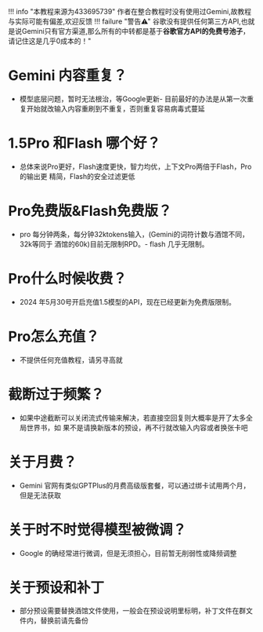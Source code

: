 !!! info "本教程来源为433695739"
    作者在整合教程时没有使用过Gemini,故教程与实际可能有偏差,欢迎反馈
!!! failure "警告⚠"
    谷歌没有提供任何第三方API,也就是说Gemini只有官方渠道,那么所有的中转都是基于**谷歌官方API的免费号池子**，请记住这是几乎0成本的！"


# Gemini 内容重复？
- 模型底层问题，暂时无法根治，等Google更新- 目前最好的办法是从第一次重复开始就改输入内容重刷到不重复，否则重复容易病毒式蔓延
# 1.5Pro 和Flash 哪个好？
- 总体来说Pro更好，Flash速度更快，智力均优，上下文Pro两倍于Flash，Pro的输出更
精简，Flash的安全过滤更低
# Pro免费版&Flash免费版？
- pro 每分钟两条，每分钟32ktokens输入，(Gemini的词符计数与酒馆不同，32k等同于
酒馆的60k)目前无限制RPD。- flash 几乎无限制。
# Pro什么时候收费？
- 2024 年5月30号开启充值1.5模型的API，现在已经更新为免费版限制。
# Pro怎么充值？
- 不提供任何充值教程，请另寻高就
# 截断过于频繁？
- 如果中途截断可以关闭流式传输来解决，若直接空回复则大概率是开了太多全局世界书，如
果不是请换新版本的预设，再不行就改输入内容或者换张卡吧
# 关于月费？
- Gemini 官网有类似GPTPlus的月费高级版套餐，可以通过绑卡试用两个月，但是无法获取


# 关于时不时觉得模型被微调？
- Google 的确经常进行微调，但是无须担心，目前暂无削弱性或降频调整
# 关于预设和补丁
- 部分预设需要替换酒馆文件使用，一般会在预设说明里标明，补丁文件在群文件内，替换前请先备份
